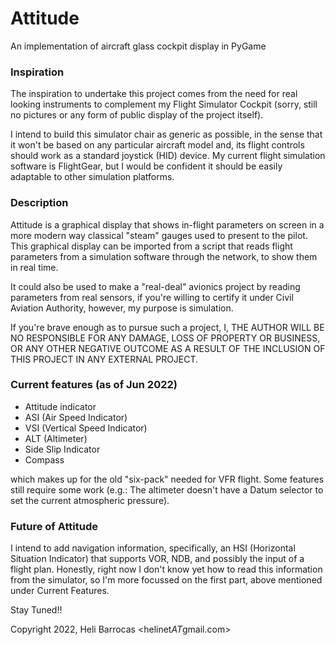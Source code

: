 # Attitude
An implementation of aircraft glass cockpit display in PyGame                                                     

### Inspiration                                                                                                   

The inspiration to undertake this project comes from the need for real looking instruments to complement my Flight Simulator Cockpit (sorry, still no pictures or any form of public display of the project itself).                 

I intend to build this simulator chair as generic as possible, in the sense that it won't be based on any particular aircraft model and, its flight controls should work as a standard joystick (HID) device. My current flight simulation software is FlightGear, but I would be confident it should be easily adaptable to other simulation platforms.                 

### Description                                                                                                   

Attitude is a graphical display that shows in-flight parameters on screen in a more modern way classical "steam" gauges used to present to the pilot. This graphical display can be imported from a script that reads flight parameters from a simulation software through the network, to show them in real time.                             

It could also be used to make a "real-deal" avionics project by reading parameters from real sensors, if you're willing to certify it under Civil Aviation Authority, however, my purpose is simulation.                           

If you're brave enough as to pursue such a project, I, THE AUTHOR WILL BE NO RESPONSIBLE FOR ANY DAMAGE, LOSS OF PROPERTY OR BUSINESS, OR ANY OTHER NEGATIVE OUTCOME AS A RESULT OF THE INCLUSION OF THIS PROJECT IN ANY EXTERNAL PROJECT.                                                                          

### Current features (as of Jun 2022)                                                                                                                                                                      
* Attitude indicator
* ASI (Air Speed Indicator) 
* VSI (Vertical Speed Indicator) 
* ALT (Altimeter)
* Side Slip Indicator
* Compass

which makes up for the old "six-pack" needed for VFR flight. Some features still require some work (e.g.: The altimeter doesn't have a Datum selector to set the current atmospheric pressure).

### Future of Attitude

I intend to add navigation information, specifically, an HSI (Horizontal Situation Indicator) that supports VOR, NDB, and possibly the input of a flight plan. Honestly, right now I don't know yet how to read this information from the simulator, so I'm more focussed on the first part, above mentioned under Current Features.

Stay Tuned!!

Copyright 2022, Heli Barrocas <helinet*AT*gmail.com>  
